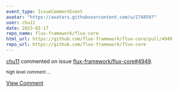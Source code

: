 ```yaml
---
event_type: IssueCommentEvent
avatar: "https://avatars.githubusercontent.com/u/274859?"
user: chu11
date: 2023-02-17
repo_name: flux-framework/flux-core
html_url: https://github.com/flux-framework/flux-core/pull/4949
repo_url: https://github.com/flux-framework/flux-core
---
```


<a href='https://github.com/chu11' target='_blank'>chu11</a> commented on issue <a href='https://github.com/flux-framework/flux-core/pull/4949' target='_blank'>flux-framework/flux-core#4949</a>.

<small>high level comment...</small>

<a href='https://github.com/flux-framework/flux-core/pull/4949' target='_blank'>View Comment</a>